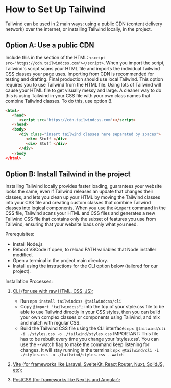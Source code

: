 # How to Set Up Tailwind

Tailwind can be used in 2 main ways: using a public CDN (content delivery network) over the internet, or installing Tailwind locally, in the project.

## Option A: Use a public CDN

Include this in the <head> section of the HTML: `<script src="https://cdn.tailwindcss.com"></script>`. When you import the script, Tailwind's script scans your HTML file and imports the individual Tailwind CSS classes your page uses. Importing from CDN is recommended for testing and drafting. Final production should use local Tailwind. This option requires you to use Tailwind from the HTML file. Using lots of Tailwind will cause your HTML file to get visually messy and large. A cleaner way to do this is using Tailwind in your CSS file with your own class names that combine Tailwind classes. To do this, use option B.

```html
<html>
   <head>
      <script src="https://cdn.tailwindcss.com"></script>
   </head>
   <body>
      <div class="insert tailwind classes here separated by spaces">
         <div> Stuff </div>
         <div> Stuff </div>
      </div>
   </body
</html>
```

## Option B: Install Tailwind in the project

Installing Tailwind locally provides faster loading, guarantees your website looks the same, even if Tailwind releases an update that changes their classes, and lets you clean up your HTML by moving the Tailwind classes into your CSS file and creating custom classes that combine Tailwind classes into logical components. When you use the `@import` command in the CSS file, Tailwind scans your HTML and CSS files and generates a new Tailwind CSS file that contains only the subset of features you use from Tailwind, ensuring that your website loads only what you need.

Prerequisites:

- Install Node.js
- Reboot VSCode if open, to reload PATH variables that Node installer modified.
- Open a terminal in the project main directory.
- Install using the instructions for the CLI option below (tailored for our project).

Installation Processes:

1. [CLI (for use with raw HTML, CSS, JS):](https://tailwindcss.com/docs/installation/tailwind-cli)
  
   - Run `npm install tailwindcss @tailwindcss/cli`
   - Copy `@import "tailwindcss";` into the top of your style.css file to be able to use Tailwind directly in your CSS styles,
     then you can build your own complex classes or components using Tailwind, and mix and match with regular CSS.
   - Build the Tailwind CSS file using the CLI interface:
     `npx @tailwind/cli -i ./styles.css -o ./tailwind/styles.css`
     IMPORTANT: This file has to be rebuilt every time you change your 'styles.css'. You can use the --watch flag to make the command keep
     listening for changes. It will stay running in the terminal:
     `npx @tailwind/cli -i ./styles.css -o ./tailwind/styles.css --watch`

2. [Vite (for frameworks like Laravel, SvelteKit, React Router, Nuxt, SolidJS, etc):](https://tailwindcss.com/docs/installation/using-vite)

3. [PostCSS (for frameworks like Next.js and Angular):](https://tailwindcss.com/docs/installation/using-postcss)
